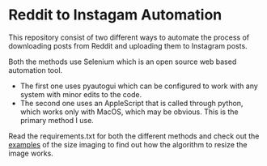 # Reddit to Instagam Automation
This repository consist of two different ways to automate the process of downloading posts from Reddit and uploading them to Instagram posts. 

Both the methods use Selenium which is an open source web based automation tool. 
* The first one uses pyautogui which can be configured to work with any system with minor edits to the code. 
* The second one uses an AppleScript that is called through python, which works only with MacOS, which may be obvious. This is the primary method I use.

Read the requirements.txt for both the different methods and check out the [examples](https://github.com/Vaansh/Reddit-to-Instagam-Automation/tree/master/resize%20image%20examples) of the size imaging to find out how the algorithm to resize the image works.
